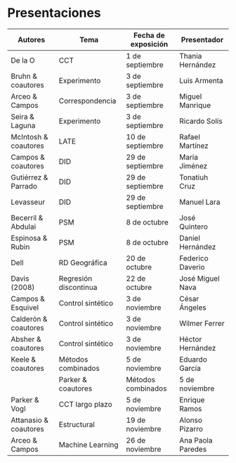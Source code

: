 # Presentaciones

  | **Autores** | **Tema** | **Fecha de exposición** | **Presentador** |
  | --- | --- | --- | --- |
  | De la O | CCT   | 1 de septiembre | Thania Hernández |
  |Bruhn & coautores | Experimento | 3 de septiembre | Luis Armenta |
  | Arceo & Campos | Correspondencia | 3 de septiembre | Miguel Manrique |
  | Seira & Laguna | Experimento  | 3 de septiembre | Ricardo Solís |
  | McIntosh & coautores | LATE   | 10 de septiembre | Rafael Martínez |
  | Campos & coautores | DID | 29 de septiembre | María Jiménez |
  | Gutiérrez & Parrado | DID | 29 de septiembre | Tonatiuh Cruz |
  | Levasseur | DID | 29 de septiembre | Manuel Lara |
  | Becerril & Abdulai | PSM | 8 de octubre | José Quintero |
  | Espinosa & Rubin | PSM | 8 de octubre | Daniel Hernández | 
  | Dell | RD Geográfica | 20 de octubre | Federico Daverio |
  | Davis (2008)   | Regresión discontinua | 22 de octubre | José Miguel Nava |
  | Campos & Esquivel | Control sintético | 3 de noviembre | César Ángeles |
  | Calderón & coautores | Control sintético | 3 de noviembre | Wilmer Ferrer |
  | Absher & coautores | Control sintético | 3 de noviembre | Héctor Hernández |
  | Keele & coautores | Métodos combinados | 5 de noviembre | Eduardo García |
    | Parker & coautores | Métodos combinados  | 5 de noviembre | Isaac Soto |
  | Parker & Vogl | CCT largo plazo | 5 de noviembre | Enrique Ramos | 
  | Attanasio & coautores | Estructural | 19 de noviembre | Alonso Pizarro |
  | Arceo & Campos | Machine Learning | 26 de noviembre | Ana Paola Paredes |